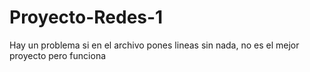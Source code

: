 # Proyecto-Redes-1
Hay un problema si en el archivo pones lineas sin nada, no es el mejor proyecto pero funciona
